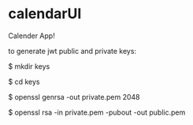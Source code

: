 # calendarUI

Calender App!

to generate jwt public and private keys:

$ mkdir keys

$ cd keys

$ openssl genrsa -out private.pem 2048

$ openssl rsa -in private.pem -pubout -out public.pem
